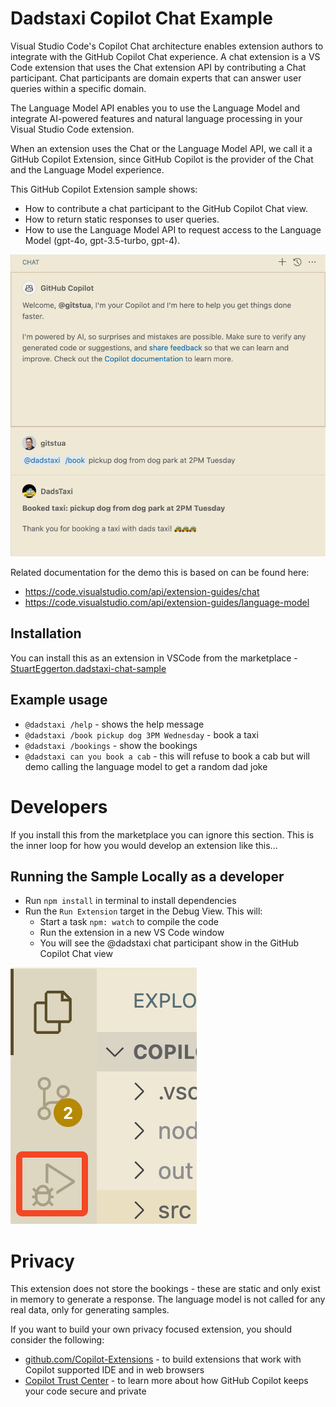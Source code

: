 # Dadstaxi Copilot Chat Example

Visual Studio Code's Copilot Chat architecture enables extension authors to integrate with the GitHub Copilot Chat experience. A chat extension is a VS Code extension that uses the Chat extension API by contributing a Chat participant. Chat participants are domain experts that can answer user queries within a specific domain.

The Language Model API enables you to use the Language Model and integrate AI-powered features and natural language processing in your Visual Studio Code extension.

When an extension uses the Chat or the Language Model API, we call it a GitHub Copilot Extension, since GitHub Copilot is the provider of the Chat and the Language Model experience.

This GitHub Copilot Extension sample shows:

- How to contribute a chat participant to the GitHub Copilot Chat view.
- How to return static responses to user queries.
- How to use the Language Model API to request access to the Language Model (gpt-4o, gpt-3.5-turbo, gpt-4).

![demo](./demo.png)

Related documentation for the demo this is based on can be found here:
- https://code.visualstudio.com/api/extension-guides/chat
- https://code.visualstudio.com/api/extension-guides/language-model

## Installation
You can install this as an extension in VSCode from the marketplace - [StuartEggerton.dadstaxi-chat-sample](https://marketplace.visualstudio.com/items?itemName=StuartEggerton.dadstaxi-chat-sample)

## Example usage
- `@dadstaxi /help` - shows the help message
- `@dadstaxi /book pickup dog 3PM Wednesday` - book a taxi
- `@dadstaxi /bookings` - show the bookings
- `@dadstaxi can you book a cab` - this will refuse to book a cab but will demo calling the language model to get a random dad joke


# Developers
If you install this from the marketplace you can ignore this section. This is the inner loop for how you would develop an extension like this...

## Running the Sample Locally as a developer

- Run `npm install` in terminal to install dependencies
- Run the `Run Extension` target in the Debug View. This will:
	- Start a task `npm: watch` to compile the code
	- Run the extension in a new VS Code window
	- You will see the @dadstaxi chat participant show in the GitHub Copilot Chat view

![alt text](image.png)

# Privacy
This extension does not store the bookings - these are static and only exist in memory to generate a response. The language model is not called for any real data, only for generating samples.

If you want to build your own privacy focused extension, you should consider the following:
- [github.com/Copilot-Extensions](https://github.com/Copilot-Extensions) - to build extensions that work with Copilot supported IDE and in web browsers
- [Copilot Trust Center](https://copilot.github.trust.page/) - to learn more about how GitHub Copilot keeps your code secure and private
